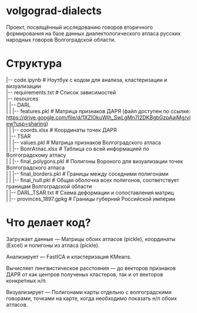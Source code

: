 # volgograd-dialects
Проект, посвящённый исследованию говоров вторичного формирования на базе данных диалектологического атласа русских народных говоров Волгоградской области.

# Структура
|-- code.ipynb # Ноутбук с кодом для анализа, кластеризации и визуализации\
|-- requirements.txt # Список зависимостей\
|-- resources\
| |-- DARL\
| | |-- features.pkl # Матрица признаков ДАРЯ (файл доступен по ссылке: https://drive.google.com/file/d/1XZlOkuWlh_SwLgMn7I2DKBgbGzpAajMg/view?usp=sharing) \
| | |-- coords.xlsx # Координаты точек ДАРЯ\
| |-- TSAR\
| | |-- values.pkl # Матрица признаков Волгоградского атласа\
| | |-- ВолгАтлас.xlsx # Таблица со всей информацией по Волгоградскому атласу\
| | |-- final_polygons.pkl # Полигоны Вороного для визуализации точек Волгоградского атласа\
| | |-- final_borders.pkl # Границы между соседними полигонами\
| | |-- final_hull.pkl # Общая оболочка всех полигонов, соответствует границам Волгоградской области\
| |-- DARL_TSAR.txt # Схема деформации и сопоставления матриц\
| |-- provinces_1897.gpkg # Границы губерний Российской империи

# Что делает код?
Загружает данные
— Матрицы обоих атласов (pickle), координаты (Excel) и полигоны из атласа (pickle).

Анализирует
— FastICA и кластеризация KMeans.

Вычисляет лингвистическое расстояния
— до векторов признаков ДАРЯ от как центров полученых кластеров, так и от векторов конкретных н/п.

Визуализирует
— Полигонами карты отдельно с волгоградскими говорами, точками на карте, когда необходимо показать н/п обоих атласов.
